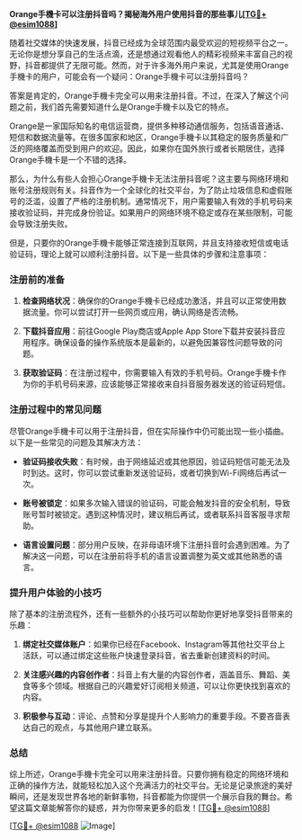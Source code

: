 **Orange手機卡可以注册抖音吗？揭秘海外用户使用抖音的那些事儿[[TG💪+ @esim1088](https://t.me/s/esim1088)]**

随着社交媒体的快速发展，抖音已经成为全球范围内最受欢迎的短视频平台之一。无论你是想分享自己的生活点滴，还是想通过观看他人的精彩视频来丰富自己的视野，抖音都提供了无限可能。然而，对于许多海外用户来说，尤其是使用Orange手機卡的用户，可能会有一个疑问：Orange手機卡可以注册抖音吗？

答案是肯定的，Orange手機卡完全可以用来注册抖音。不过，在深入了解这个问题之前，我们首先需要知道什么是Orange手機卡以及它的特点。

Orange是一家国际知名的电信运营商，提供多种移动通信服务，包括语音通话、短信和数据流量等。在很多国家和地区，Orange手機卡以其稳定的服务质量和广泛的网络覆盖而受到用户的欢迎。因此，如果你在国外旅行或者长期居住，选择Orange手機卡是一个不错的选择。

那么，为什么有些人会担心Orange手機卡无法注册抖音呢？这主要与网络环境和账号注册规则有关。抖音作为一个全球化的社交平台，为了防止垃圾信息和虚假账号的泛滥，设置了严格的注册机制。通常情况下，用户需要输入有效的手机号码来接收验证码，并完成身份验证。如果用户的网络环境不稳定或存在某些限制，可能会导致注册失败。

但是，只要你的Orange手機卡能够正常连接到互联网，并且支持接收短信或电话验证码，理论上就可以顺利注册抖音。以下是一些具体的步骤和注意事项：

### 注册前的准备

1. **检查网络状况**：确保你的Orange手機卡已经成功激活，并且可以正常使用数据流量。你可以尝试打开一些网页或应用，确认网络是否流畅。
   
2. **下载抖音应用**：前往Google Play商店或Apple App Store下载并安装抖音应用程序。确保设备的操作系统版本是最新的，以避免因兼容性问题导致的问题。

3. **获取验证码**：在注册过程中，你需要输入有效的手机号码。Orange手機卡作为你的手机号码来源，应该能够正常接收来自抖音服务器发送的验证码短信。

### 注册过程中的常见问题

尽管Orange手機卡可以用于注册抖音，但在实际操作中仍可能出现一些小插曲。以下是一些常见的问题及其解决方法：

- **验证码接收失败**：有时候，由于网络延迟或其他原因，验证码短信可能无法及时到达。这时，你可以尝试重新发送验证码，或者切换到Wi-Fi网络后再试一次。
  
- **账号被锁定**：如果多次输入错误的验证码，可能会触发抖音的安全机制，导致账号暂时被锁定。遇到这种情况时，建议稍后再试，或者联系抖音客服寻求帮助。

- **语言设置问题**：部分用户反映，在非母语环境下注册抖音时会遇到困难。为了解决这一问题，可以在注册前将手机的语言设置调整为英文或其他熟悉的语言。

### 提升用户体验的小技巧

除了基本的注册流程外，还有一些额外的小技巧可以帮助你更好地享受抖音带来的乐趣：

1. **绑定社交媒体账户**：如果你已经在Facebook、Instagram等其他社交平台上活跃，可以通过绑定这些账户快速登录抖音，省去重新创建资料的时间。

2. **关注感兴趣的内容创作者**：抖音上有大量的内容创作者，涵盖音乐、舞蹈、美食等多个领域。根据自己的兴趣爱好订阅相关频道，可以让你更快找到喜欢的内容。

3. **积极参与互动**：评论、点赞和分享是提升个人影响力的重要手段。不要吝啬表达自己的观点，与其他用户建立联系。

### 总结

综上所述，Orange手機卡完全可以用来注册抖音。只要你拥有稳定的网络环境和正确的操作方法，就能轻松加入这个充满活力的社交平台。无论是记录旅途的美好瞬间，还是发现世界各地的新鲜事物，抖音都能为你提供一个展示自我的舞台。希望这篇文章能解答你的疑惑，并为你带来更多的启发！[[TG💪+ @esim1088](https://t.me/s/esim1088)]

[[TG💪+ @esim1088](https://t.me/s/esim1088) ![Image](https://i.postimg.cc/4NQfJmqS/Snipaste-2025-05-13-00-14-12.png)]